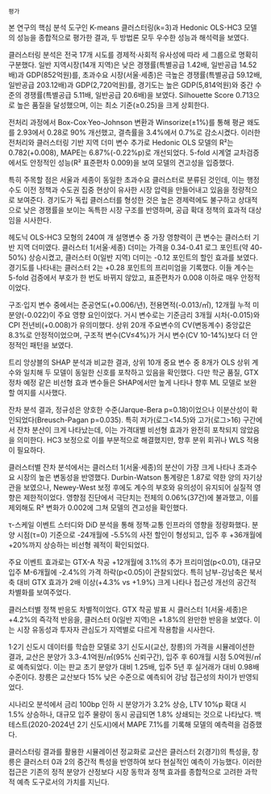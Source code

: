 	평가
본 연구의 핵심 분석 도구인 K-means 클러스터링(k=3)과 Hedonic OLS-HC3 모델의 성능을 종합적으로 평가한 결과, 두 방법론 모두 우수한 성능과 해석력을 보였다. 

클러스터링 분석은 전국 17개 시도를 경제적·사회적 유사성에 따라 세 그룹으로 명확히 구분했다. 일반 지역시장(14개 지역)은 낮은 경쟁률(특별공급 1.42배, 일반공급 14.52배)과 GDP(852억원)를, 초과수요 시장(서울·세종)은 극높은 경쟁률(특별공급 59.12배, 일반공급 203.12배)과 GDP(2,720억원)를, 경기도는 높은 GDP(5,814억원)와 중간 수준의 경쟁률(특별공급 5.11배, 일반공급 20.6배)을 보였다. Silhouette Score 0.713으로 높은 품질을 달성했으며, 이는 최소 기준(≥0.25)을 크게 상회한다.

전처리 과정에서 Box-Cox·Yeo-Johnson 변환과 Winsorize(±1%)를 통해 평균 왜도를 2.93에서 0.28로 90% 개선했고, 결측률을 3.4%에서 0.7%로 감소시켰다. 이러한 전처리와 클러스터링 기반 지역 더미 변수 추가로 Hedonic OLS 모델의 R²는 0.782(+0.008), MAPE는 6.87%(-0.22%p)로 개선되었다. 5-fold 시계열 교차검증에서도 안정적인 성능(R² 표준편차 0.009)을 보여 모델의 견고성을 입증했다.

특히 주목할 점은 서울과 세종이 동일한 초과수요 클러스터로 분류된 것인데, 이는 행정수도 이전 정책과 수도권 집중 현상이 유사한 시장 압력을 만들어내고 있음을 정량적으로 보여준다. 경기도가 독립 클러스터를 형성한 것은 높은 경제력에도 불구하고 상대적으로 낮은 경쟁률을 보이는 독특한 시장 구조를 반영하며, 공급 확대 정책의 효과적 대상임을 시사한다.


헤도닉 OLS-HC3 모형의 240여 개 설명변수 중 가장 영향력이 큰 변수는 클러스터 기반 지역 더미였다. 클러스터 1(서울·세종) 더미는 가격을 0.34-0.41 로그 포인트(약 40-50%) 상승시켰고, 클러스터 0(일반 지역) 더미는 -0.12 포인트의 할인 효과를 보였다. 경기도를 나타내는 클러스터 2는 +0.28 포인트의 프리미엄을 기록했다. 이들 계수는 5-fold 검증에서 부호가 한 번도 바뀌지 않았고, 표준편차가 0.008 이하로 매우 안정적이었다.

구조·입지 변수 중에서는 준공연도(+0.006/년), 전용면적(-0.013/㎡), 12개월 누적 미분양(-0.022)이 주요 영향 요인이었다. 거시 변수로는 기준금리 3개월 시차(-0.015)와 CPI 전년비(+0.008)가 유의미했다. 상위 20개 주요변수의 CV(변동계수) 중앙값은 8.3%로 안정적이었으며, 구조적 변수(CV≤4%)가 거시 변수(CV 10-14%)보다 더 안정적인 패턴을 보였다.

트리 앙상블의 SHAP 분석과 비교한 결과, 상위 10개 중요 변수 중 8개가 OLS 상위 계수와 일치해 두 모델이 동일한 신호를 포착하고 있음을 확인했다. 다만 학군 품질, GTX 정차 예정 같은 비선형 효과 변수들은 SHAP에서만 높게 나타나 향후 ML 모델로 보완할 여지를 시사했다.


잔차 분석 결과, 정규성은 양호한 수준(Jarque-Bera p=0.18)이었으나 이분산성이 확인되었다(Breusch-Pagan p=0.035). 특히 저가(로그<14.5)와 고가(로그>16) 구간에서 잔차 분산이 크게 나타났는데, 이는 가격대별 비선형 효과가 완전히 포착되지 않았음을 의미한다. HC3 보정으로 이를 부분적으로 해결했지만, 향후 분위 회귀나 WLS 적용이 필요하다.

클러스터별 잔차 분석에서는 클러스터 1(서울·세종)의 분산이 가장 크게 나타나 초과수요 시장의 높은 변동성을 반영했다. Durbin-Watson 통계량은 1.87로 약한 양의 자기상관을 보였으나, Newey-West 보정 후에도 계수의 부호와 유의성이 유지되어 실질적 영향은 제한적이었다. 영향점 진단에서 극단치는 전체의 0.06%(37건)에 불과했고, 이를 제외해도 R² 변화가 0.002에 그쳐 모델의 견고성을 확인했다.


τ-스케일 이벤트 스터디와 DiD 분석을 통해 정책·교통 인프라의 영향을 정량화했다. 분양 시점(τ=0) 기준으로 -24개월에 -5.5%의 사전 할인이 형성되고, 입주 후 +36개월에 +20%까지 상승하는 비선형 궤적이 확인되었다. 

주요 이벤트 효과로는 GTX-A 착공 +12개월에 3.1%의 추가 프리미엄(p<0.01), 대규모 입주 M-6개월에 -2.4%의 가격 하락(p<0.05)이 관찰되었다. 특히 남부-강남축은 북서축 대비 GTX 효과가 2배 이상(+4.3% vs +1.9%) 크게 나타나 접근성 개선의 공간적 차별화를 보여주었다.

클러스터별 정책 반응도 차별적이었다. GTX 착공 발표 시 클러스터 1(서울·세종)은 +4.2%의 즉각적 반응을, 클러스터 0(일반 지역)은 +1.8%의 완만한 반응을 보였다. 이는 시장 유동성과 투자자 관심도가 지역별로 다르게 작용함을 시사한다.


1·2기 신도시 데이터를 학습한 모델로 3기 신도시(교산, 창릉)의 가격을 시뮬레이션한 결과, 교산은 분양가 3.3-4.1억원/㎡(95% 신뢰구간), 입주 후 60개월 시점 5.0억원/㎡로 예측되었다. 이는 판교 초기 분양가 대비 1.25배, 입주 5년 후 실거래가 대비 0.98배 수준이다. 창릉은 교산보다 15% 낮은 수준으로 예측되어 강남 접근성의 차이가 반영되었다.

시나리오 분석에서 금리 100bp 인하 시 분양가가 3.2% 상승, LTV 10%p 확대 시 1.5% 상승하나, 대규모 입주 물량이 동시 공급되면 1.8% 상쇄되는 것으로 나타났다. 백테스트(2020-2024년 2기 신도시)에서 MAPE 7.1%를 기록해 모델의 예측력을 검증했다.

클러스터링 결과를 활용한 시뮬레이션 정교화로 교산은 클러스터 2(경기)의 특성을, 창릉은 클러스터 0과 2의 중간적 특성을 반영하여 보다 현실적인 예측이 가능했다. 이러한 접근은 기존의 정적 분양가 산정보다 시장 동학과 정책 효과를 종합적으로 고려한 과학적 예측 도구로서의 가치를 지닌다.
